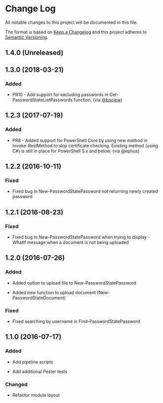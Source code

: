 # Change Log

All notable changes to this project will be documented in this file.

The format is based on [Keep a Changelog](http://keepachangelog.com/)
and this project adheres to [Semantic Versioning](http://semver.org/).

## 1.4.0 (Unreleased)

## 1.3.0 (2018-03-21)

### Added

- PR10 - Add support for excluding passwords in Get-PasswordStateListPasswords function. (via [@boojew](https://github.com/boojew))

## 1.2.3 (2017-07-19)

### Added

- PR8 - Added support for PowerShell Core by using new method in Invoke-RestMethod to skip certificate checking.
Existing method (using C#) is still in place for PowerShell 5.x and below. (via @ephos)

## 1.2.2 (2016-10-11)

### Fixed

- Fixed bug in New-PasswordStatePassword not returning newly created password

## 1.2.1 (2016-08-23)

### Fixed

- Fixed bug in New-PasswordStatePassword when trying to display -WhatIf message when a document is not being uploaded

## 1.2.0 (2016-07-26)

### Added

- Added option to upload file to New-PasswordStatePassword

- Added new function to upload document (New-PasswordStateDocument)

### Fixed

- Fixed searching by username in Find-PasswordStatePassword

## 1.1.0 (2016-07-17)

### Added

- Add pipeline scripts

- Add additional Pester tests

### Changed

- Refactor module layout
